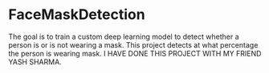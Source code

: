 # FaceMaskDetection
The goal is to train a custom deep learning model to detect whether a person is or is not wearing a mask.
This project detects at what percentage the person is wearing mask.
I HAVE DONE THIS PROJECT WITH MY FRIEND YASH SHARMA.
